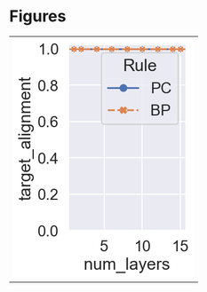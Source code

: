 
# Figures

|                                  |
|:---------------------------------|
| ![](./base-depth-orth-init-.png) |

